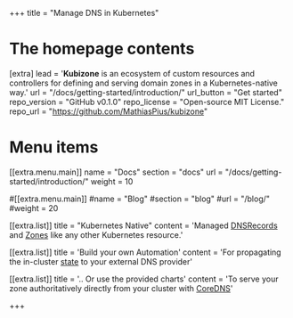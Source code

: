 +++
title = "Manage DNS in Kubernetes"

# The homepage contents
[extra]
lead = '<b>Kubizone</b> is an ecosystem of custom resources and controllers for defining and serving domain zones in a Kubernetes-native way.'
url = "/docs/getting-started/introduction/"
url_button = "Get started"
repo_version = "GitHub v0.1.0"
repo_license = "Open-source MIT License."
repo_url = "https://github.com/MathiasPius/kubizone"

# Menu items
[[extra.menu.main]]
name = "Docs"
section = "docs"
url = "/docs/getting-started/introduction/"
weight = 10

#[[extra.menu.main]]
#name = "Blog"
#section = "blog"
#url = "/blog/"
#weight = 20

[[extra.list]]
title = "Kubernetes Native"
content = 'Managed <a href="/docs/custom-resources/dnsrecord/">DNSRecords</a> and <a href="/docs/custom-resources/zone/">Zones</a> like any other Kubernetes resource.'

[[extra.list]]
title = 'Build your own Automation'
content = 'For propagating the in-cluster <a href="Zonefile">state</a> to your external DNS provider'

[[extra.list]]
title = '.. Or use the provided charts'
content = 'To serve your zone authoritatively directly from your cluster with <a href="#">CoreDNS</a>'

+++
